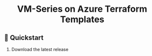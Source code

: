 # <div align="center">VM-Series on Azure Terraform Templates</div>

## :rabbit2: Quickstart  
1. Download the latest release
 